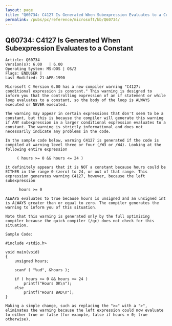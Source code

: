 ```yaml
---
layout: page
title: "Q60734: C4127 Is Generated When Subexpression Evaluates to a Constant"
permalink: /pubs/pc/reference/microsoft/kb/Q60734/
---
```


## Q60734: C4127 Is Generated When Subexpression Evaluates to a Constant

	Article: Q60734
	Version(s): 6.00   | 6.00
	Operating System: MS-DOS | OS/2
	Flags: ENDUSER |
	Last Modified: 21-APR-1990
	
	Microsoft C Version 6.00 has a new compiler warning "C4127:
	conditional expression is constant." This warning is designed to
	inform you that the controlling expression of an if statement or while
	loop evaluates to a constant, so the body of the loop is ALWAYS
	executed or NEVER executed.
	
	The warning may appear in certain expressions that don't seem to be a
	constant, but this is because the compiler will generate this warning
	if ANY subexpression in a larger conditional expression evaluates to a
	constant. The warning is strictly informational and does not
	necessarily indicate any problems in the code.
	
	In the sample code below, warning C4127 is generated if the code is
	compiled at warning level three or four (/W3 or /W4). Looking at the
	following entire expression
	
	     ( hours >= 0 && hours <= 24 )
	
	it definitely appears that it is NOT a constant because hours could be
	EITHER in the range 0 (zero) to 24, or out of that range. This
	expression generates warning C4127, however, because the left
	subexpression
	
	      hours >= 0
	
	ALWAYS evaluates to true because hours is unsigned and an unsigned int
	is ALWAYS greater than or equal to zero. The compiler generates the
	warning to inform you of this situation.
	
	Note that this warning is generated only by the full optimizing
	compiler because the quick compiler (/qc) does not check for this
	situation.
	
	Sample Code:
	
	#include <stdio.h>
	
	void main(void)
	{
	    unsigned hours;
	
	    scanf ( "%ud", &hours );
	
	    if ( hours >= 0 && hours <= 24 )
	        printf("Hours OK\n");
	    else
	        printf("Hours BAD\n");
	}
	
	Making a simple change, such as replacing the ">=" with a ">",
	eliminates the warning because the left expression could now evaluate
	to either true or false (for example, false if hours = 0; true
	otherwise).
